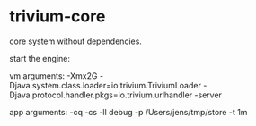 # trivium-core
core system without dependencies.

start the engine:

vm arguments: -Xmx2G -Djava.system.class.loader=io.trivium.TriviumLoader -Djava.protocol.handler.pkgs=io.trivium.urlhandler -server

app arguments: -cq -cs -ll debug -p /Users/jens/tmp/store -t 1m
